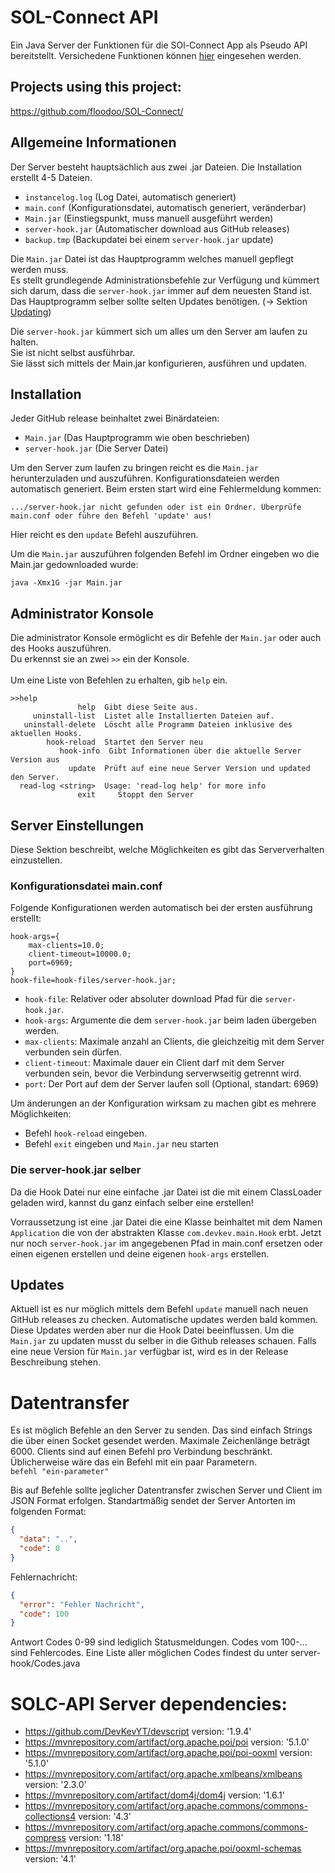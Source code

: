 # SOL-Connect API
Ein Java Server der Funktionen für die SOl-Connect App als Pseudo API bereitstellt.
Versichedene Funktionen können [hier](https://github.com/DevKevYT/Excel-CellColor-Server/edit/main/README.md#server-funktionen) eingesehen werden.

## Projects using this project:
<a>https://github.com/floodoo/SOL-Connect/</a>

## Allgemeine Informationen

Der Server besteht hauptsächlich aus zwei .jar Dateien. Die Installation erstellt 4-5 Dateien.

- `instancelog.log` (Log Datei, automatisch generiert)
- `main.conf` (Konfigurationsdatei, automatisch generiert, veränderbar)
- `Main.jar` (Einstiegspunkt, muss manuell ausgeführt werden)
- `server-hook.jar` (Automatischer download aus GitHub releases)
- `backup.tmp` (Backupdatei bei einem `server-hook.jar` update)

Die `Main.jar` Datei ist das Hauptprogramm welches manuell gepflegt werden muss.<br>
Es stellt grundlegende Administrationsbefehle zur Verfügung und kümmert sich darum,
dass die `server-hook.jar` immer auf dem neuesten Stand ist.<br>
Das Hauptprogramm selber sollte selten Updates benötigen. (-> Sektion [Updating](https://github.com/DevKevYT/SOLC-API-Server/edit/main/README.md#updates))

Die `server-hook.jar` kümmert sich um alles um den Server am laufen zu halten.<br>
Sie ist nicht selbst ausführbar.<br>
Sie lässt sich mittels der Main.jar konfigurieren, ausführen und updaten.

## Installation

Jeder GitHub release beinhaltet zwei Binärdateien:
- `Main.jar` (Das Hauptprogramm wie oben beschrieben)
- `server-hook.jar` (Die Server Datei)

Um den Server zum laufen zu bringen reicht es die `Main.jar` herunterzuladen und auszuführen.
Konfigurationsdateien werden automatisch generiert.
Beim ersten start wird eine Fehlermeldung kommen:
```
.../server-hook.jar nicht gefunden oder ist ein Ordner. Überprüfe main.conf oder führe den Befehl 'update' aus!
```
Hier reicht es den `update` Befehl auszuführen.

Um die `Main.jar` auszuführen folgenden Befehl im Ordner eingeben wo die Main.jar gedownloaded wurde:

```
java -Xmx1G -jar Main.jar
```
## Administrator Konsole
Die administrator Konsole ermöglicht es dir Befehle der `Main.jar` oder auch des Hooks auszuführen.<br>
Du erkennst sie an zwei `>>` ein der Konsole.
<br>
<br>
Um eine Liste von Befehlen zu erhalten, gib `help` ein.
```
>>help
               help  Gibt diese Seite aus.
     uninstall-list  Listet alle Installierten Dateien auf.
   uninstall-delete  Löscht alle Programm Dateien inklusive des aktuellen Hooks.
        hook-reload  Startet den Server neu
           hook-info  Gibt Informationen über die aktuelle Server Version aus
             update  Prüft auf eine neue Server Version und updated den Server.
  read-log <string>  Usage: 'read-log help' for more info
               exit     Stoppt den Server
```

## Server Einstellungen
Diese Sektion beschreibt, welche Möglichkeiten es gibt das Serververhalten einzustellen.

### Konfigurationsdatei main.conf
Folgende Konfigurationen werden automatisch bei der ersten ausführung erstellt:

```
hook-args={
	max-clients=10.0;
	client-timeout=10000.0;
	port=6969;
}
hook-file=hook-files/server-hook.jar;
```

- `hook-file`: Relativer oder absoluter download Pfad für die `server-hook.jar`.
- `hook-args`: Argumente die dem `server-hook.jar` beim laden übergeben werden.
- `max-clients`: Maximale anzahl an Clients, die gleichzeitig mit dem Server verbunden sein dürfen.
- `client-timeout`: Maximale dauer ein Client darf mit dem Server verbunden sein, bevor die Verbindung serverwseitig getrennt wird.
- `port`: Der Port auf dem der Server laufen soll (Optional, standart: 6969)

Um änderungen an der Konfiguration wirksam zu machen gibt es mehrere Möglichkeiten:
- Befehl `hook-reload` eingeben.
- Befehl `exit` eingeben und `Main.jar` neu starten

### Die server-hook.jar selber
Da die Hook Datei nur eine einfache .jar Datei ist die mit einem ClassLoader geladen wird, kannst du ganz einfach selber eine erstellen!

Vorraussetzung ist eine .jar Datei die eine Klasse beinhaltet mit dem Namen `Application`
die von der abstrakten Klasse `com.devkev.main.Hook` erbt.
Jetzt nur noch `server-hook.jar` im angegebenen Pfad in main.conf ersetzen oder einen eigenen erstellen und deine eigenen `hook-args` erstellen.

## Updates
Aktuell ist es nur möglich mittels dem Befehl `update` manuell nach neuen GitHub releases zu checken.
Automatische updates werden bald kommen.
Diese Updates werden aber nur die Hook Datei beeinflussen. Um die `Main.jar` zu updaten musst du 
selber in die Github releases schauen.
Falls eine neue Version für `Main.jar` verfügbar ist, wird es in der Release Beschreibung stehen.

# Datentransfer

Es ist möglich Befehle an den Server zu senden. Das sind einfach Strings die über einen Socket gesendet werden. Maximale Zeichenlänge beträgt 6000.
Clients sind auf einen Befehl pro Verbindung beschränkt. Üblicherweise wäre das ein Befehl mit ein paar Parametern.<br>
`befehl "ein-parameter"`

Bis auf Befehle sollte jeglicher Datentransfer zwischen Server und Client im JSON Format erfolgen.
Standartmäßig sendet der Server Antorten im folgenden Format:

```json
{
  "data": "..",
  "code": 0
}
```
Fehlernachricht:
```json
{
  "error": "Fehler Nachricht",
  "code": 100
}
```
Antwort Codes 0-99 sind lediglich Statusmeldungen.
Codes vom 100-... sind Fehlercodes.
Eine Liste aller möglichen Codes findest du unter server-hook/Codes.java

# SOLC-API Server dependencies:
- <a>https://github.com/DevKevYT/devscript</a> version: '1.9.4'<br>
- <a>https://mvnrepository.com/artifact/org.apache.poi/poi</a> version: '5.1.0'<br>
- <a>https://mvnrepository.com/artifact/org.apache.poi/poi-ooxml</a> version: '5.1.0'<br>
- <a>https://mvnrepository.com/artifact/org.apache.xmlbeans/xmlbeans</a> version: '2.3.0'<br>
- <a>https://mvnrepository.com/artifact/dom4j/dom4j</a> version: '1.6.1'<br>
- <a>https://mvnrepository.com/artifact/org.apache.commons/commons-collections4</a> version: '4.3'<br>
- <a>https://mvnrepository.com/artifact/org.apache.commons/commons-compress</a> version: '1.18'<br>
- <a>https://mvnrepository.com/artifact/org.apache.poi/ooxml-schemas</a> version: '4.1'

